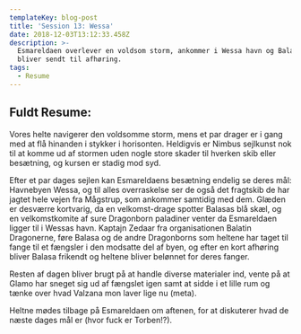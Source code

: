 ```yaml
---
templateKey: blog-post
title: 'Session 13: Wessa'
date: 2018-12-03T13:12:33.458Z
description: >-
  Esmareldaen overlever en voldsom storm, ankommer i Wessa havn og Balasar
  bliver sendt til afhøring.
tags:
  - Resume
---
```

## Fuldt Resume:

Vores helte navigerer den voldsomme storm, mens et par drager er i gang med at flå hinanden i stykker i horisonten. Heldigvis er Nimbus sejlkunst nok til at komme ud af stormen uden nogle store skader til hverken skib eller besætning, og kursen er stadig mod syd.

Efter et par dages sejlen kan Esmareldaens besætning endelig se deres mål: Havnebyen Wessa, og til alles overraskelse ser de også det fragtskib de har jagtet hele vejen fra Mågstrup, som ankommer samtidig med dem. Glæden er desværre kortvarig, da en velkomst-drage spotter Balasas blå skæl, og en velkomstkomite af sure Dragonborn paladiner venter da Esmareldaen ligger til i Wessas havn. Kaptajn Zedaar fra organisationen Balatin Dragonerne, føre Balasa og de andre Dragonborns som heltene har taget til fange til et fængsler i den modsatte del af byen, og efter en kort afhøring bliver Balasa frikendt og heltene bliver belønnet for deres fanger.

Resten af dagen bliver brugt på at handle diverse materialer ind, vente på at Glamo har sneget sig ud af fængslet igen samt at sidde i et lille rum og tænke over hvad Valzana mon laver lige nu (meta).

Heltne mødes tilbage på Esmareldaen om aftenen, for at diskuterer hvad de næste dages mål er (hvor fuck er Torben!?).
